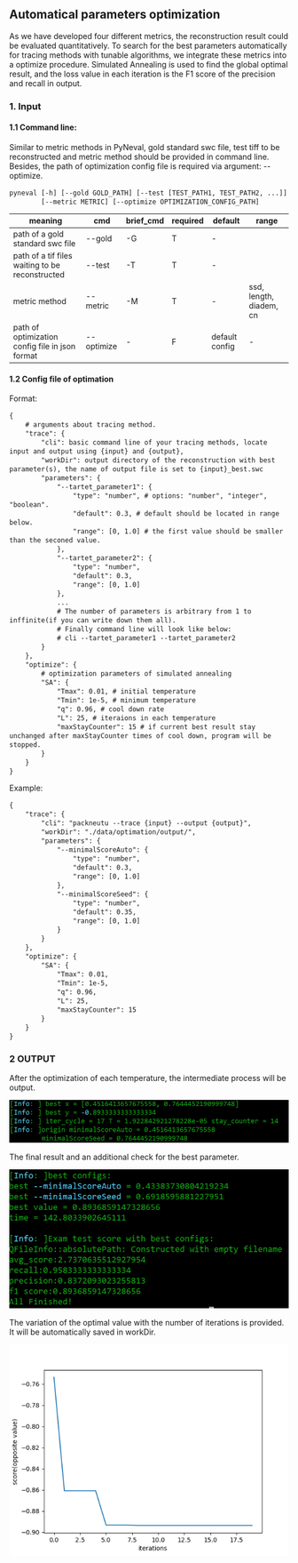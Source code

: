 ## Automatical parameters optimization
As we have developed four different metrics, the reconstruction result could be evaluated quantitatively.
To search for the best parameters automatically for tracing methods with tunable algorithms, 
we integrate these metrics into a optimize procedure. 
Simulated Annealing is used to find the global optimal result, and the loss value in each iteration is the F1 score of the precision and recall in output. 

### 1. Input

#### 1.1 Command line: 

Similar to metric methods in PyNeval, gold standard swc file, test tiff to be reconstructed and metric method should be 
provided in command line. Besides, the path of optimization config file is required via argument: --optimize. 

    pyneval [-h] [--gold GOLD_PATH] [--test [TEST_PATH1, TEST_PATH2, ...]] 
            [--metric METRIC] [--optimize OPTIMIZATION_CONFIG_PATH] 

|meaning|cmd|brief_cmd|required|default|range|
| --- | --- | --- | --- | --- | --- |
| path of a gold standard swc file | --gold | -G | T | - |  |
| path of a tif files waiting to be reconstructed | --test | -T | T | - |  |
| metric method | --metric | -M | T | - | ssd, length, diadem, cn |
| path of optimization config file in json format | --optimize | - | F | default config | - |

#### 1.2 Config file of optimation
Format:

    {
        # arguments about tracing method. 
        "trace": { 
            "cli": basic command line of your tracing methods, locate input and output using {input} and {output},
            "workDir": output directory of the reconstruction with best parameter(s), the name of output file is set to {input}_best.swc
            "parameters": {
                "--tartet_parameter1": {
                    "type": "number", # options: "number", "integer", "boolean".
                    "default": 0.3, # default should be located in range below.
                    "range": [0, 1.0] # the first value should be smaller than the seconed value.
                },
                "--tartet_parameter2": {
                    "type": "number",
                    "default": 0.3, 
                    "range": [0, 1.0]
                },
                ...
                # The number of parameters is arbitrary from 1 to inffinite(if you can write down them all).
                # Finally command line will look like below:
                # cli --tartet_parameter1 --tartet_parameter2
            }
        },
        "optimize": {
            # optimization parameters of simulated annealing
            "SA": {
                "Tmax": 0.01, # initial temperature
                "Tmin": 1e-5, # minimum temperature
                "q": 0.96, # cool down rate
                "L": 25, # iteraions in each temperature
                "maxStayCounter": 15 # if current best result stay unchanged after maxStayCounter times of cool down, program will be stopped. 
            }
        }
    }

Example:

    {
        "trace": {
            "cli": "packneutu --trace {input} --output {output}",
            "workDir": "./data/optimation/output/",
            "parameters": {
                "--minimalScoreAuto": {
                    "type": "number",
                    "default": 0.3,
                    "range": [0, 1.0]
                },
                "--minimalScoreSeed": {
                    "type": "number",
                    "default": 0.35,
                    "range": [0, 1.0]
                }
            }
        },
        "optimize": {
            "SA": {
                "Tmax": 0.01,
                "Tmin": 1e-5,
                "q": 0.96,
                "L": 25,
                "maxStayCounter": 15
            }
        }
    }

### 2 OUTPUT
After the optimization of each temperature, the intermediate process will be output.

![img.png](pics/img1.png)

The final result and an additional check for the best parameter. 

![img.png](pics/img2.png)

The variation of the optimal value with the number of iterations is provided. It will be automatically saved in workDir. 

![img.png](pics/img3.png)
